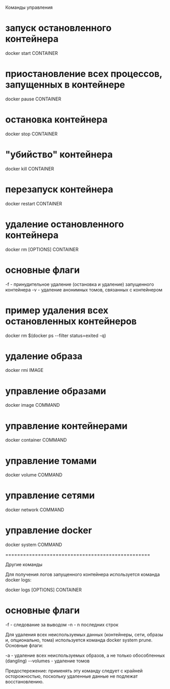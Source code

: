 Команды управления


# запуск остановленного контейнера
docker start CONTAINER

# приостановление всех процессов, запущенных в контейнере
docker pause CONTAINER

# остановка контейнера
docker stop CONTAINER

# "убийство" контейнера
docker kill CONTAINER

# перезапуск контейнера
docker restart CONTAINER

# удаление остановленного контейнера
docker rm [OPTIONS] CONTAINER
# основные флаги
-f - принудительное удаление (остановка и удаление) запущенного контейнера
-v - удаление анонимных томов, связанных с контейнером
# пример удаления всех остановленных контейнеров
docker rm $(docker ps --filter status=exited -q)

# удаление образа
docker rmi IMAGE

###

# управление образами
docker image COMMAND

# управление контейнерами
docker container COMMAND

# управление томами
docker volume COMMAND

# управление сетями
docker network COMMAND

# управление docker
docker system COMMAND

=================================================

Другие команды


Для получения логов запущенного контейнера используется команда docker logs:


docker logs [OPTIONS] CONTAINER
# основные флаги
-f - следование за выводом
-n - n последних строк

Для удаления всех неиспользуемых данных (контейнеры, сети, образы и, опционально, тома) используется команда docker system prune. Основные флаги:


-a - удаление всех неиспользуемых образов, а не только обособленных (dangling)
--volumes - удаление томов

Предостережение: применять эту команду следует с крайней осторожностью, поскольку удаленные данные не подлежат восстановлению.

